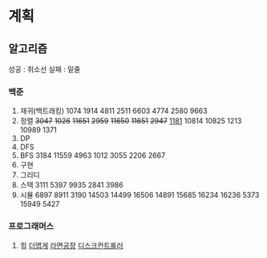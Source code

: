 # 계획

## 알고리즘

성공 : 취소선
실패 : 밑줄

### 백준

1. 재귀(백트래킹) 
   1074 1914 4811 2511 6603 4774 2580 9663 
2. 정렬 
   ~~3047~~ ~~1026~~ ~~11651~~ ~~2959~~ ~~11650~~  ~~11651~~ ~~2947~~ <u>1181</u> 10814 10825 1213 10989 1371
3. DP
4. DFS
5. BFS
   3184 11559 4963 1012 3055 2206 2667  
6. 구현
7. 그리디
9. 스택
   3111 5397 9935 2841 3986
10. 시뮬
    6897 8911 3190 14503 14499 16506 14891 15685 16234 16236 5373 15949 5427

### 프로그래머스

1. 힙 
   <u>더맵게</u> <u>라면공장</u> <u>디스크컨트롤러</u>

